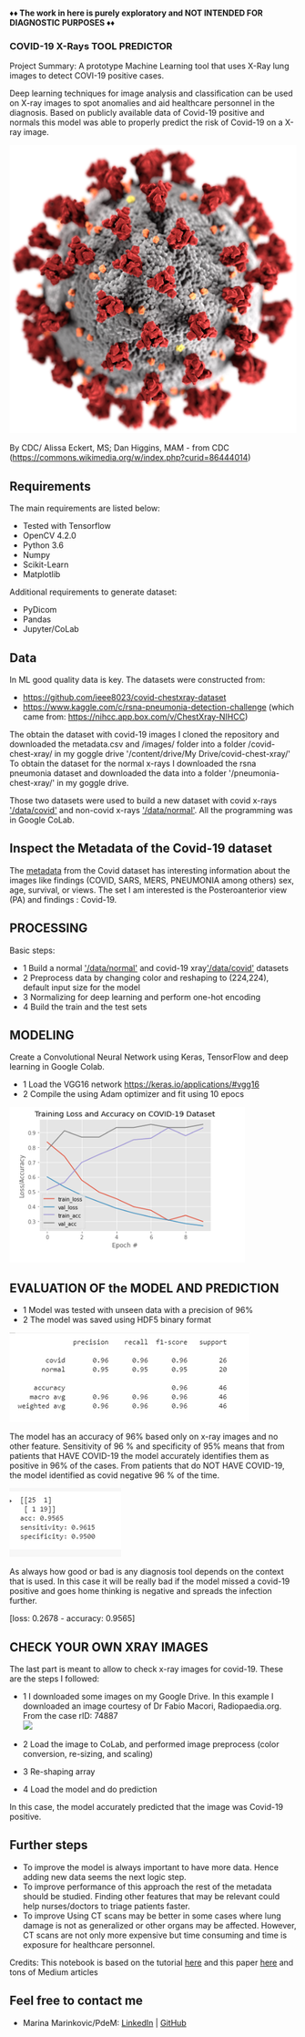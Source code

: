 
#### ♦♦ The work in here is purely exploratory and  NOT INTENDED FOR DIAGNOSTIC PURPOSES ♦♦

### COVID-19 X-Rays TOOL PREDICTOR
Project Summary: A prototype Machine Learning tool that uses X-Ray lung images to detect COVI-19 positive cases. 

Deep learning techniques for image analysis and classification can be used on X-ray images to spot anomalies and aid healthcare personnel in the diagnosis. Based on publicly available data of Covid-19 positive and normals this model was able to properly predict the risk of Covid-19 on a X-ray image.



![](images/SARS-CoV-2_without_background.png)

By CDC/ Alissa Eckert, MS; Dan Higgins, MAM - from CDC (https://commons.wikimedia.org/w/index.php?curid=86444014)



## Requirements
The main requirements are listed below:

- Tested with Tensorflow 
- OpenCV 4.2.0
- Python 3.6
- Numpy
- Scikit-Learn
- Matplotlib

Additional requirements to generate dataset:

- PyDicom
- Pandas
- Jupyter/CoLab

## Data
In ML good quality data is key. The datasets were constructed from:

- https://github.com/ieee8023/covid-chestxray-dataset
- https://www.kaggle.com/c/rsna-pneumonia-detection-challenge (which came from: https://nihcc.app.box.com/v/ChestXray-NIHCC)

The obtain the dataset with covid-19 images I cloned the repository and downloaded the metadata.csv and /images/ folder into a folder /covid-chest-xray/ in my goggle drive '/content/drive/My Drive/covid-chest-xray/'
To obtain the dataset for the normal x-rays I downloaded the rsna pneumonia dataset and downloaded the data into a folder '/pneumonia-chest-xray/' in my goggle drive. 

Those two datasets were used to build a new dataset with covid x-rays ['/data/covid'](data/covid) and non-covid x-rays ['/data/normal'](data/normal). All the programming was in Google CoLab. 

## Inspect the Metadata of the Covid-19 dataset
The [metadata](metadata.csv) from the Covid dataset has interesting information about the images like findings (COVID, SARS, MERS, PNEUMONIA among others) sex, age, survival, or views. The set I am interested is the Posteroanterior view (PA) and findings : Covid-19. 

## PROCESSING
Basic steps:
 - 1 Build a normal ['/data/normal'](data/normal) and covid-19 xray['/data/covid'](data/covid) datasets
 - 2 Preprocess data by changing color and reshaping to (224,224), default input size for the model
 - 3 Normalizing for deep learning and perform one-hot encoding 
 - 4 Build the train and the test sets 


## MODELING 

Create a Convolutional Neural Network using Keras, TensorFlow and deep learning in Google Colab. 

- 1 Load the VGG16 network https://keras.io/applications/#vgg16
- 2 Compile the using Adam optimizer and fit using 10 epocs

 ![](images/Training.PNG)

## EVALUATION OF the MODEL AND PREDICTION

- 1 Model was tested with unseen data with a precision of 96% 
- 2 The model was saved using HDF5 binary format

![](images/ClassReport.PNG)

The model has an accuracy of 96% based only on x-ray images and no other feature. Sensitivity of 96 % and specificity of 95% means that from patients that HAVE COVID-19 the model accurately identifies them as positive in 96% of the cases. From patients that do NOT HAVE COVID-19, the model identified as covid negative 96 % of the time. 

![](images/SensSpec.PNG)

As always how good or bad is any diagnosis tool depends on the context that is used. In this case it will be really bad if the model missed a covid-19 positive and goes home thinking is negative and spreads the infection further. 

[loss: 0.2678 - accuracy: 0.9565]

##  CHECK YOUR OWN XRAY IMAGES

The last part is meant to allow to check x-ray images for covid-19. These are the steps I followed: 
 
- 1 I downloaded some images on my Google Drive. In this example I downloaded an image courtesy of Dr Fabio Macori, Radiopaedia.org. From the case rID: 74887  
![](images/covid-19-pneumonia-14.png)

- 2 Load the image to CoLab, and performed image preprocess (color conversion, re-sizing, and scaling)
- 3 Re-shaping array 
- 4 Load the model and do prediction  

In this case, the model accurately predicted that the image was Covid-19 positive. 

##  Further steps

- To improve the model is always important to have more data. Hence adding new data seems the next logic step. 
- To improve performance of this approach the rest of the metadata should be studied. Finding other features that may be relevant could help nurses/doctors to triage patients faster. 
- To improve Using CT scans may be better in some cases where lung damage is not as generalized or other organs may be affected. However, CT scans are not only more expensive but time consuming and time is exposure for healthcare personnel. 



Credits: 
This notebook is based on the tutorial [here](https://www.pyimagesearch.com/2020/03/16/detecting-covid-19-in-x-ray-images-with-keras-tensorflow-and-deep-learning/)
and this paper [here](https://arxiv.org/pdf/2003.09871v3.pdf) and tons of Medium articles 


## Feel free to contact me

* Marina Marinkovic/PdeM: [LinkedIn](https://www.linkedin.com/in/marinamarinkovic/) | [GitHub](https://github.com/MPdeM)
